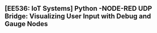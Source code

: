 ## [EE536: IoT Systems] Python -NODE-RED UDP Bridge: Visualizing User Input with Debug and Gauge Nodes
